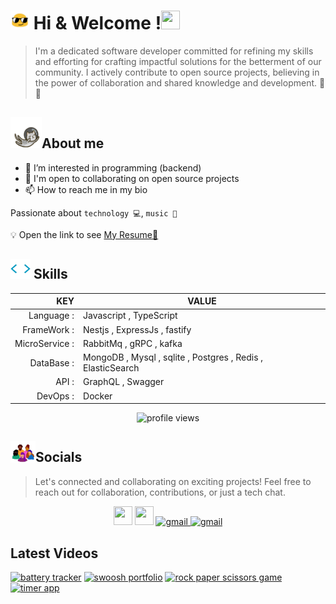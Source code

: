 <p><h1><img  width="30px" height="30px" src="./img/emoji.gif" > Hi & Welcome !<img width="30px" height="30px" src="https://user-images.githubusercontent.com/18350557/176309783-0785949b-9127-417c-8b55-ab5a4333674e.gif" alt=""></h1></p>

> I'm a dedicated software developer committed for refining my skills and efforting for crafting impactful solutions for the betterment of our community. I actively contribute to open source projects, believing in the power of collaboration and shared knowledge and development. 🍵🍪


<p align="left">
    <h2><img width="50px" height="50px" src="./img/astronautCat.gif" alt="cat">About me</h2>
</p>

- 👀 I’m interested in programming (backend)
- 🤝 I'm open to collaborating on open source projects
- 📫 How to reach me in my bio

 Passionate about `technology 💻`, `music 🎸`

 💡 Open the link to see <a href="">My Resume📃</a>

 <!-- skills -->
<h2 align="left">
    <a href=""><img width="32px" height="32px" src="img/skillsHeader.webp" alt="skills"></a> Skills
</h2>


| KEY           |                                            VALUE            |
|--------------:|-------------------------------------------------------------|
| Language                  :| Javascript , TypeScript                                     |
| FrameWork                 : | Nestjs , ExpressJs , fastify                                |
| MicroService  :| RabbitMq , gRPC    , kafka                                         |
| DataBase   :   | MongoDB , Mysql , sqlite , Postgres , Redis , ElasticSearch |
| API         :  | GraphQL , Swagger            |
| DevOps       : | Docker                                                      |

<p align="center"><img src="https://komarev.com/ghpvc/?username=Silent-Watcher&amp;color=4A62C2" alt="profile views"></p>
 <p align="right">
  <h2 align="left">
     <a href=""><img width="40px" src="img/socials.webp" alt="cat"></a>Socials
  </h2>
    
 >  Let's connected and collaborating on exciting projects!
 Feel free to reach out for collaboration, contributions, or just a tech chat.


 <p align="center">
     <a href="https://www.polywork.com/ali_nazari" rel="nofollow"><img src="https://raw.githubusercontent.com/danielcranney/readme-generator/main/public/icons/socials/polywork.svg" width="30" height="30" style="max-width: 100%;"></a>
      <!-- linkedin -->
        <a href="https://www.linkedin.com/in/alitte" rel="nofollow"><img src="https://raw.githubusercontent.com/danielcranney/readme-generator/main/public/icons/socials/linkedin.svg" width="30" height="30" style="max-width: 100%;"></a>
      <!-- gmail -->
        <a href="mailto:backendwithali@gmail.com" target="_blank">
          <picture>
              <source media="(prefers-color-scheme: dark)" srcset="https://skillicons.dev/icons?i=gmail&theme=dark">
              <source media="(prefers-color-scheme: light)" srcset="https://skillicons.dev/icons?i=gmail&theme=light">
              <img width="30px" height="30px" alt="gmail" src="https://skillicons.dev/icons?i=gmail">
          </picture>
        </a>
       <a href="https://discordapp.com/users/1047559485964681369" target="_blank">
          <picture>
              <source media="(prefers-color-scheme: dark)" srcset="https://skillicons.dev/icons?i=discord&theme=dark">
              <source media="(prefers-color-scheme: light)" srcset="https://skillicons.dev/icons?i=discord&theme=light">
              <img width="30px" height="30px" alt="gmail" src="https://skillicons.dev/icons?i=gmail">
          </picture>
        </a>
  </p>
</p>


## Latest Videos 
<!-- BEGIN YOUTUBE-CARDS -->
[![battery tracker](https://ytcards.demolab.com/?id=U9mAME6us8Y&title=battery+tracker&lang=en&timestamp=1717184514&background_color=%230d1117&title_color=%23ffffff&stats_color=%23dedede&max_title_lines=1&width=250&border_radius=5 "battery tracker")](https://www.youtube.com/watch?v=U9mAME6us8Y)
[![swoosh portfolio](https://ytcards.demolab.com/?id=wdtD6YmLUVw&title=swoosh+portfolio&lang=en&timestamp=1717182571&background_color=%230d1117&title_color=%23ffffff&stats_color=%23dedede&max_title_lines=1&width=250&border_radius=5 "swoosh portfolio")](https://www.youtube.com/watch?v=wdtD6YmLUVw)
[![rock paper scissors game](https://ytcards.demolab.com/?id=dWFU6al_RYo&title=rock+paper+scissors+game&lang=en&timestamp=1717181808&background_color=%230d1117&title_color=%23ffffff&stats_color=%23dedede&max_title_lines=1&width=250&border_radius=5 "rock paper scissors game")](https://www.youtube.com/watch?v=dWFU6al_RYo)
[![timer app](https://ytcards.demolab.com/?id=q1B4Qo28qYU&title=timer+app&lang=en&timestamp=1717180865&background_color=%230d1117&title_color=%23ffffff&stats_color=%23dedede&max_title_lines=1&width=250&border_radius=5 "timer app")](https://www.youtube.com/watch?v=q1B4Qo28qYU)
<!-- END YOUTUBE-CARDS -->
